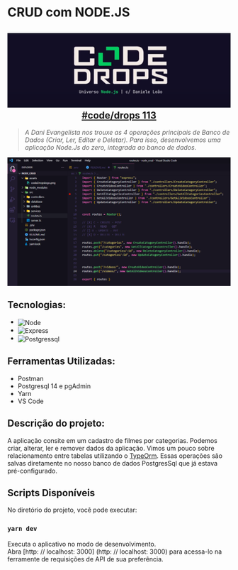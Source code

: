 #  CRUD com NODE.JS
<a href="https://www.youtube.com/watch?v=9AO2hZJsHrs" align=center>

## ![Code Drops](assets/codeDropslogo.png) #code/drops 113
</a>

>  *A Dani Evangelista nos trouxe as 4 operações principais de Banco de Dados (Criar, Ler, Editar e Deletar). Para isso, desenvolvemos uma aplicação Node.Js do zero, integrada ao banco de dados.*

<img alt="screeshot" align="center" src="./assets/appCRUDnodeJs.png">


## Tecnologias:
- <img alt="Node" align="center" src="https://img.shields.io/badge/Node.js-339933?style=for-the-badge&logo=nodedotjs&logoColor=white"/>
- <img alt="Express" align="center" src="https://img.shields.io/badge/Express.js-000000?style=for-the-badge&logo=express&logoColor=white">
- <img alt="Postgressql" align="center" src="https://img.shields.io/badge/PostgreSQL-316192?style=for-the-badge&logo=postgresql&logoColor=white">

## Ferramentas Utilizadas:

- Postman
- Postgresql 14 e pgAdmin
- Yarn
- VS Code

## Descrição do projeto:
A aplicação consite em um cadastro de filmes por categorias. Podemos criar, alterar, ler e remover dados da aplicação. Vimos um pouco sobre relacionamento entre tabelas utilizando o <a href="https://typeorm.io/#/">TypeOrm</a>. Essas operações são salvas diretamente no nosso banco de dados PostgresSql que já estava pré-configurado.

## Scripts Disponíveis

No diretório do projeto, você pode executar:

### `yarn dev`

Executa o aplicativo no modo de desenvolvimento. \
Abra [http: // localhost: 3000] (http: // localhost: 3000) para acessa-lo na ferramente de requisições de API de sua preferência.


